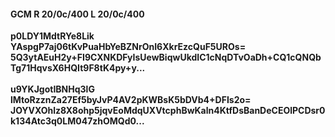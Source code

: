#### GCM R 20/0c/400 L 20/0c/400
**p0LDY1MdtRYe8Lik**<br/>**YAspgP7aj06tKvPuaHbYeBZNrOnI6XkrEzcQuF5UROs=**<br/>**5Q3ytAEuH2y+FI9CXNKDFyIsUewBiqwUkdIC1cNqDTvOaDh+CQ1cQNQbTg71HqvsX6HQIt9F8tK4py+y...**<br/><br/>
**u9YKJgotIBNHq3lG**<br/>**lMtoRzznZa27Ef5byJvP4AV2pKWBsK5bDVb4+DFIs2o=**<br/>**JOYVXOhlz8X8ohp5jqvEoMdqUXVtcphBwKaln4KtfDsBanDeCEOlPCDsr0k134Atc3q0LM047zhOMQd0...**